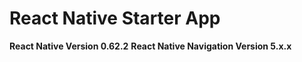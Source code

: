 # React Native Starter App
**React Native Version 0.62.2**
**React Native Navigation Version 5.x.x**
